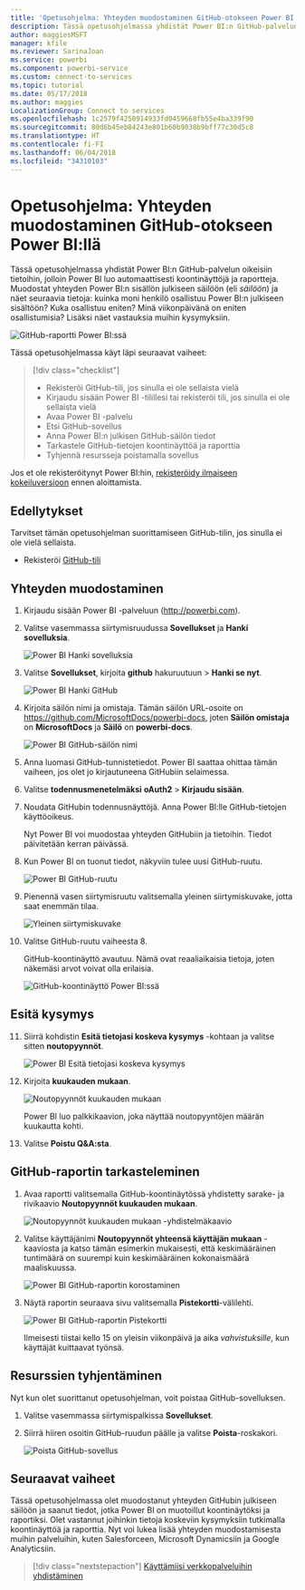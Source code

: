 ```yaml
---
title: 'Opetusohjelma: Yhteyden muodostaminen GitHub-otokseen Power BI:llä'
description: Tässä opetusohjelmassa yhdistät Power BI:n GitHub-palvelun oikeisiin tietoihin, jolloin Power BI luo automaattisesti koontinäyttöjä ja raportteja.
author: maggiesMSFT
manager: kfile
ms.reviewer: SarinaJoan
ms.service: powerbi
ms.component: powerbi-service
ms.custom: connect-to-services
ms.topic: tutorial
ms.date: 05/17/2018
ms.author: maggies
LocalizationGroup: Connect to services
ms.openlocfilehash: 1c2579f4250914933fd0459668fb55e4ba339f90
ms.sourcegitcommit: 80d6b45eb84243e801b60b9038b9bff77c30d5c8
ms.translationtype: HT
ms.contentlocale: fi-FI
ms.lasthandoff: 06/04/2018
ms.locfileid: "34310103"
---
```

# <a name="tutorial-connect-to-a-github-sample-with-power-bi"></a>Opetusohjelma: Yhteyden muodostaminen GitHub-otokseen Power BI:llä
Tässä opetusohjelmassa yhdistät Power BI:n GitHub-palvelun oikeisiin tietoihin, jolloin Power BI luo automaattisesti koontinäyttöjä ja raportteja. Muodostat yhteyden Power BI:n sisällön julkiseen säilöön (eli *säilöön*) ja näet seuraavia tietoja: kuinka moni henkilö osallistuu Power BI:n julkiseen sisältöön? Kuka osallistuu eniten? Minä viikonpäivänä on eniten osallistumisia? Lisäksi näet vastauksia muihin kysymyksiin. 

![GitHub-raportti Power BI:ssä](media/service-tutorial-connect-to-github/power-bi-github-app-tutorial-punch-card.png)

Tässä opetusohjelmassa käyt läpi seuraavat vaiheet:

> [!div class="checklist"]
> * Rekisteröi GitHub-tili, jos sinulla ei ole sellaista vielä 
> * Kirjaudu sisään Power BI -tilillesi tai rekisteröi tili, jos sinulla ei ole sellaista vielä
> * Avaa Power BI -palvelu
> * Etsi GitHub-sovellus
> * Anna Power BI:n julkisen GitHub-säilön tiedot
> * Tarkastele GitHub-tietojen koontinäyttöä ja raporttia
> * Tyhjennä resursseja poistamalla sovellus

Jos et ole rekisteröitynyt Power BI:hin, [rekisteröidy ilmaiseen kokeiluversioon](https://app.powerbi.com/signupredirect?pbi_source=web) ennen aloittamista.

## <a name="prerequisites"></a>Edellytykset

Tarvitset tämän opetusohjelman suorittamiseen GitHub-tilin, jos sinulla ei ole vielä sellaista. 

- Rekisteröi [GitHub-tili](https://docs.microsoft.com/contribute/get-started-setup-github)


## <a name="how-to-connect"></a>Yhteyden muodostaminen
1. Kirjaudu sisään Power BI -palveluun (http://powerbi.com). 
2. Valitse vasemmassa siirtymisruudussa **Sovellukset** ja **Hanki sovelluksia**.
   
   ![Power BI Hanki sovelluksia](media/service-tutorial-connect-to-github/power-bi-github-app-tutorial.png) 

3. Valitse **Sovellukset**, kirjoita **github** hakuruutuun > **Hanki se nyt**.
   
   ![Power BI Hanki GitHub](media/service-tutorial-connect-to-github/power-bi-github-app-tutorial-get-it-now.png) 

4. Kirjoita säilön nimi ja omistaja. Tämän säilön URL-osoite on https://github.com/MicrosoftDocs/powerbi-docs, joten **Säilön omistaja** on **MicrosoftDocs** ja **Säilö** on **powerbi-docs**. 
   
    ![Power BI GitHub-säilön nimi](media/service-tutorial-connect-to-github/power-bi-github-app-tutorial-repo-name.png)

5. Anna luomasi GitHub-tunnistetiedot. Power BI saattaa ohittaa tämän vaiheen, jos olet jo kirjautuneena GitHubiin selaimessa. 

6. Valitse **todennusmenetelmäksi** **oAuth2** \> **Kirjaudu sisään**.

7. Noudata GitHubin todennusnäyttöjä. Anna Power BI:lle GitHub-tietojen käyttöoikeus.
   
   Nyt Power BI voi muodostaa yhteyden GitHubiin ja tietoihin.  Tiedot päivitetään kerran päivässä.

8. Kun Power BI on tuonut tiedot, näkyviin tulee uusi GitHub-ruutu. 
 
   ![Power BI GitHub-ruutu](media/service-tutorial-connect-to-github/power-bi-github-app-tutorial-tile.png) 

8. Pienennä vasen siirtymisruutu valitsemalla yleinen siirtymiskuvake, jotta saat enemmän tilaa.

    ![Yleinen siirtymiskuvake](media/service-tutorial-connect-to-github/power-bi-global-navigation-icon.png)

10. Valitse GitHub-ruutu vaiheesta 8. 
    
    GitHub-koontinäyttö avautuu. Nämä ovat reaaliaikaisia tietoja, joten näkemäsi arvot voivat olla erilaisia.

    ![GitHub-koontinäyttö Power BI:ssä](media/service-tutorial-connect-to-github/power-bi-github-app-tutorial-dashboard.png)

    

## <a name="ask-a-question"></a>Esitä kysymys

11. Siirrä kohdistin **Esitä tietojasi koskeva kysymys** -kohtaan ja valitse sitten **noutopyynnöt**. 

    ![Power BI Esitä tietojasi koskeva kysymys](media/service-tutorial-connect-to-github/power-bi-github-app-tutorial-ask-question.png)

12. Kirjoita **kuukauden mukaan**.
 
    ![Noutopyynnöt kuukauden mukaan](media/service-tutorial-connect-to-github/power-bi-github-app-tutorial-ask-question-by-month.png)

     Power BI luo palkkikaavion, joka näyttää noutopyyntöjen määrän kuukautta kohti.

13. Valitse **Poistu Q&A:sta**.

## <a name="view-the-github-report"></a>GitHub-raportin tarkasteleminen 

1. Avaa raportti valitsemalla GitHub-koontinäytössä yhdistetty sarake- ja rivikaavio **Noutopyynnöt kuukauden mukaan**.

    ![Noutopyynnöt kuukauden mukaan -yhdistelmäkaavio](media/service-tutorial-connect-to-github/power-bi-github-app-tutorial-pull-requests-combo-chart.png)

2. Valitse käyttäjänimi **Noutopyynnöt yhteensä käyttäjän mukaan** -kaaviosta ja katso tämän esimerkin mukaisesti, että keskimääräinen tuntimäärä on suurempi kuin keskimääräinen kokonaismäärä maaliskuussa.

    ![Power BI GitHub-raportin korostaminen](media/service-tutorial-connect-to-github/power-bi-github-app-tutorial-report-highlight.png)

3. Näytä raportin seuraava sivu valitsemalla **Pistekortti**-välilehti. 
 
    ![Power BI GitHub-raportin Pistekortti](media/service-tutorial-connect-to-github/power-bi-github-app-tutorial-tues-3pm.png)

    Ilmeisesti tiistai kello 15 on yleisin viikonpäivä ja aika *vahvistuksille*, kun käyttäjät kuittaavat työnsä.

## <a name="clean-up-resources"></a>Resurssien tyhjentäminen

Nyt kun olet suorittanut opetusohjelman, voit poistaa GitHub-sovelluksen. 

1. Valitse vasemmassa siirtymispalkissa **Sovellukset**.
2. Siirrä hiiren osoitin GitHub-ruudun päälle ja valitse **Poista**-roskakori.

    ![Poista GitHub-sovellus](media/service-tutorial-connect-to-github/power-bi-github-app-tutorial-delete.png)

## <a name="next-steps"></a>Seuraavat vaiheet

Tässä opetusohjelmassa olet muodostanut yhteyden GitHubin julkiseen säilöön ja saanut tiedot, jotka Power BI on muotoillut koontinäytöksi ja raportiksi. Olet vastannut joihinkin tietoja koskeviin kysymyksiin tutkimalla koontinäyttöä ja raporttia. Nyt voi lukea lisää yhteyden muodostamisesta muihin palveluihin, kuten Salesforceen, Microsoft Dynamicsiin ja Google Analyticsiin. 
 
> [!div class="nextstepaction"]
> [Käyttämiisi verkkopalveluihin yhdistäminen](./service-connect-to-services.md)


